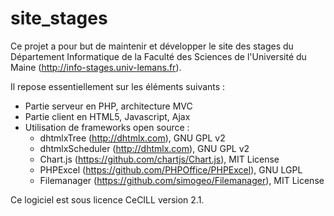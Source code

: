 # site_stages
Ce projet a pour but de maintenir et développer le site des stages du Département Informatique de la Faculté des Sciences de l'Université du Maine (http://info-stages.univ-lemans.fr).

Il repose essentiellement sur les éléments suivants :
- Partie serveur en PHP, architecture MVC
- Partie client en HTML5, Javascript, Ajax
- Utilisation de frameworks open source :
  - dhtmlxTree (http://dhtmlx.com), GNU GPL v2
  - dhtmlxScheduler (http://dhtmlx.com), GNU GPL v2
  - Chart.js (https://github.com/chartjs/Chart.js), MIT License
  - PHPExcel (https://github.com/PHPOffice/PHPExcel), GNU LGPL
  - Filemanager (https://github.com/simogeo/Filemanager), MIT License

Ce logiciel est sous licence CeCILL version 2.1.
